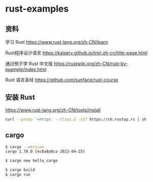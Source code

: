 # rust-examples

## 资料

学习 Rust <https://www.rust-lang.org/zh-CN/learn>

Rust程序设计语言 <https://kaisery.github.io/trpl-zh-cn/title-page.html>

通过例子学 Rust 中文版 <https://rustwiki.org/zh-CN/rust-by-example/index.html>

Rust 语言圣经 <https://github.com/sunface/rust-course>

## 安装 Rust

<https://www.rust-lang.org/zh-CN/tools/install>

```bash
curl --proto '=https' --tlsv1.2 -sSf https://sh.rustup.rs | sh
```

## cargo

```bash
$ cargo --version
cargo 1.70.0 (ec8a8a0ca 2023-04-25)

$ cargo new hello_cargo
```

```bash
$ cargo build
$ cargo run
```